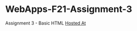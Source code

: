 # WebApps-F21-Assignment-3
Assignment 3 - Basic HTML
[Hosted At](https://44-563-webapps-f21.github.io/webapps-f21-assignment-3-Asiddhartha)